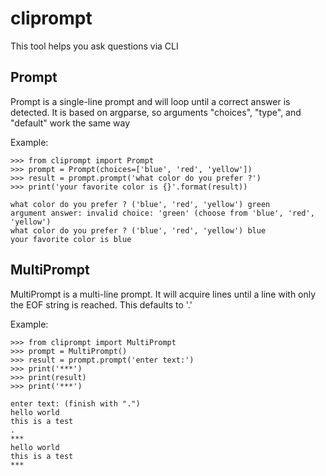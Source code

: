 cliprompt
=========

This tool helps you ask questions via CLI

Prompt
------

Prompt is a single-line prompt and will loop until a correct answer
is detected. It is based on argparse, so arguments "choices", "type",
and "default" work the same way

Example:

    >>> from cliprompt import Prompt
    >>> prompt = Prompt(choices=['blue', 'red', 'yellow'])
    >>> result = prompt.prompt('what color do you prefer ?')
    >>> print('your favorite color is {}'.format(result))

    what color do you prefer ? ('blue', 'red', 'yellow') green
    argument answer: invalid choice: 'green' (choose from 'blue', 'red', 'yellow')
    what color do you prefer ? ('blue', 'red', 'yellow') blue
    your favorite color is blue

MultiPrompt
-----------

MultiPrompt is a multi-line prompt. It will acquire lines until a line
with only the EOF string is reached. This defaults to '.'

Example:

    >>> from cliprompt import MultiPrompt
    >>> prompt = MultiPrompt()
    >>> result = prompt.prompt('enter text:')
    >>> print('***')
    >>> print(result)
    >>> print('***')

    enter text: (finish with ".")
    hello world
    this is a test
    .
    ***
    hello world
    this is a test
    ***
